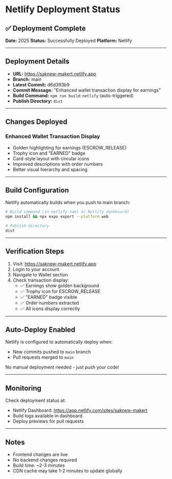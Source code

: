 # Netlify Deployment Status

## ✅ Deployment Complete

**Date:** 2025
**Status:** Successfully Deployed
**Platform:** Netlify

---

## Deployment Details

- **URL:** https://saknew-makert.netlify.app
- **Branch:** main
- **Latest Commit:** d6d393b9
- **Commit Message:** "Enhanced wallet transaction display for earnings"
- **Build Command:** `npm run build:netlify` (auto-triggered)
- **Publish Directory:** `dist`

---

## Changes Deployed

### Enhanced Wallet Transaction Display
- Golden highlighting for earnings (ESCROW_RELEASE)
- Trophy icon and "EARNED" badge
- Card-style layout with circular icons
- Improved descriptions with order numbers
- Better visual hierarchy and spacing

---

## Build Configuration

Netlify automatically builds when you push to main branch:

```bash
# Build command (in netlify.toml or Netlify dashboard)
npm install && npx expo export --platform web

# Publish directory
dist
```

---

## Verification Steps

1. Visit: https://saknew-makert.netlify.app
2. Login to your account
3. Navigate to Wallet section
4. Check transaction display:
   - ✅ Earnings show golden background
   - ✅ Trophy icon for ESCROW_RELEASE
   - ✅ "EARNED" badge visible
   - ✅ Order numbers extracted
   - ✅ All icons display correctly

---

## Auto-Deploy Enabled

Netlify is configured to automatically deploy when:
- New commits pushed to `main` branch
- Pull requests merged to `main`

No manual deployment needed - just push your code!

---

## Monitoring

Check deployment status at:
- Netlify Dashboard: https://app.netlify.com/sites/saknew-makert
- Build logs available in dashboard
- Deploy previews for pull requests

---

## Notes

- Frontend changes are live
- No backend changes required
- Build time: ~2-3 minutes
- CDN cache may take 1-2 minutes to update globally
